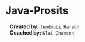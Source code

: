 # Java-Prosits
&nbsp;&nbsp;&nbsp;**Created by:** `Jendoubi Hafedh`<br>
&nbsp;&nbsp;&nbsp;**Coached by:** `Klai Ghassen`
